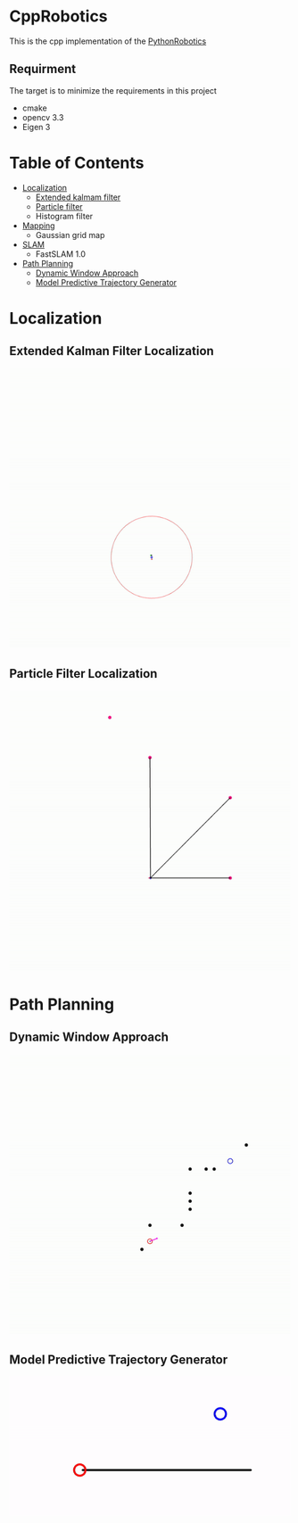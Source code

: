 # CppRobotics

This is the cpp implementation of the [PythonRobotics](https://github.com/AtsushiSakai/PythonRobotics)

## Requirment
The target is to minimize the requirements in this project
- cmake
- opencv 3.3
- Eigen 3


# Table of Contents
* [Localization](#localization)
    * [Extended kalmam filter](#extended-kalman-filter-localization)
    * [Particle filter](#particle-filter-localization)
    * Histogram filter
* [Mapping](#mapping)
    * Gaussian grid map
* [SLAM](#SLAM)
    * FastSLAM 1.0
* [Path Planning](#path-planning)
    * [Dynamic Window Approach](#dynamic-window-approach)
    * [Model Predictive Trajectory Generator](#model_predictive_trajectory_generator)

# Localization
## Extended Kalman Filter Localization
![ekf_gif](./Localization/extended_kalman_filter/ekf.gif)

## Particle Filter Localization
![pf_gif](./Localization/particle_filter/pf.gif)

# Path Planning
## Dynamic Window Approach
![dwa_gif](./PathPlanning/dynamic_window_approach/dwa.gif)
## Model Predictive Trajectory Generator
![mptg_gif](./PathPlanning/model_predictive_trajectory_generator/mptg.gif)
